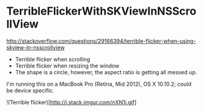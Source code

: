 # TerribleFlickerWithSKViewInNSScrollView
http://stackoverflow.com/questions/29166394/terrible-flicker-when-using-skview-in-nsscrollview

* Terrible flicker when scrolling
* Terrible flicker when resizing the window
* The shape is a circle, however, the aspect ratio is getting all messed up.

I'm running this on a MacBook Pro (Retina, Mid 2012), OS X 10.10.2; could be device specific.

!(Terrible flicker)[http://i.stack.imgur.com/nXN1i.gif]
